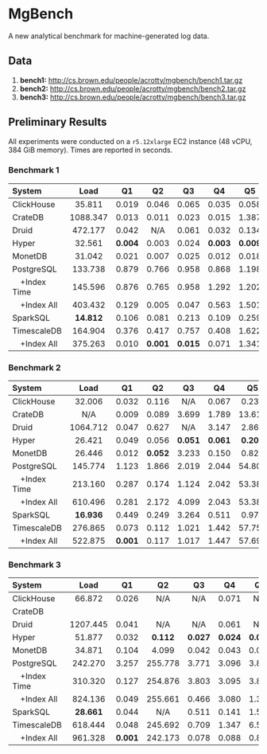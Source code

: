 # MgBench
A new analytical benchmark for machine-generated log data.

## Data

1. **bench1:** http://cs.brown.edu/people/acrotty/mgbench/bench1.tar.gz
2. **bench2:** http://cs.brown.edu/people/acrotty/mgbench/bench2.tar.gz
3. **bench3:** http://cs.brown.edu/people/acrotty/mgbench/bench3.tar.gz

## Preliminary Results

All experiments were conducted on a `r5.12xlarge` EC2 instance (48 vCPU, 384 GiB memory). Times are reported in seconds.

### Benchmark 1

| System       | Load       | Q1        | Q2        | Q3        | Q4        | Q5        | Q6        |
| :----------- | :--------: | :-------: | :-------: | :-------: | :-------: | :-------: | :-------: |
| ClickHouse   | 35.811     | 0.019     | 0.046     | 0.065     | 0.035     | 0.058     | 0.047     |
| CrateDB      | 1088.347   | 0.013     | 0.011     | 0.023     | 0.015     | 1.387     | 0.337     |
| Druid        | 472.177    | 0.042     | N/A       | 0.061     | 0.032     | 0.134     | 0.137     |
| Hyper        | 32.561     | **0.004** | 0.003     | 0.024     | **0.003** | **0.009** | **0.035** |
| MonetDB      | 31.042     | 0.021     | 0.007     | 0.025     | 0.012     | 0.018     | 0.180     |
| PostgreSQL   | 133.738    | 0.879     | 0.766     | 0.958     | 0.868     | 1.198     | 2.574     |
|  +Index Time | 145.596    | 0.876     | 0.765     | 0.958     | 1.292     | 1.202     | 2.575     |
|  +Index All  | 403.432    | 0.129     | 0.005     | 0.047     | 0.563     | 1.501     | 0.457     |
| SparkSQL     | **14.812** | 0.106     | 0.081     | 0.213     | 0.109     | 0.259     | 0.282     |
| TimescaleDB  | 164.904    | 0.376     | 0.417     | 0.757     | 0.408     | 1.622     | 3.581     |
|  +Index All  | 375.263    | 0.010     | **0.001** | **0.015** | 0.071     | 1.341     | 0.188     |

### Benchmark 2

| System       | Load       | Q1        | Q2        | Q3        | Q4        | Q5        | Q6        |
| :----------- | :--------: | :-------: | :-------: | :-------: | :-------: | :-------: | :-------: |
| ClickHouse   | 32.006     | 0.032     | 0.116     | N/A       | 0.067     | 0.238     | **0.345** |
| CrateDB      | N/A        | 0.009     | 0.089     | 3.699     | 1.789     | 13.619    | 11.282    |
| Druid        | 1064.712   | 0.047     | 0.627     | N/A       | 3.147     | 2.865     | 0.964     |
| Hyper        | 26.421     | 0.049     | 0.056     | **0.051** | **0.061** | **0.208** | 0.390     |
| MonetDB      | 26.446     | 0.012     | **0.052** | 3.233     | 0.150     | 0.828     | 2.262     |
| PostgreSQL   | 145.774    | 1.123     | 1.866     | 2.019     | 2.044     | 54.801    | 17.835    |
|  +Index Time | 213.160    | 0.287     | 0.174     | 1.124     | 2.042     | 53.386    | 17.835    |
|  +Index All  | 610.496    | 0.281     | 2.172     | 4.099     | 2.043     | 53.389    | 17.834    |
| SparkSQL     | **16.936** | 0.449     | 0.249     | 3.264     | 0.511     | 0.974     | 1.078     |
| TimescaleDB  | 276.865    | 0.073     | 0.112     | 1.021     | 1.442     | 57.758    | 17.376    |
|  +Index All  | 522.875    | **0.001** | 0.117     | 1.017     | 1.447     | 57.694    | 17.374    |

### Benchmark 3

| System       | Load       | Q1        | Q2        | Q3        | Q4        | Q5        | Q6        |
| :----------- | :--------: | :-------: | :-------: | :-------: | :-------: | :-------: | :-------: |
| ClickHouse   | 66.872     | 0.026     | N/A       | N/A       | 0.071     | N/A       | 0.994     |
| CrateDB      |  |  |  |  |  |  |  |
| Druid        | 1207.445   | 0.041     | N/A       | N/A       | 0.061     | N/A       | 7.176     |
| Hyper        | 51.877     | 0.032     | **0.112** | **0.027** | **0.024** | **0.049** | **0.197** |
| MonetDB      | 34.871     | 0.104     | 4.099     | 0.042     | 0.043     | 0.081     | 18.873    |
| PostgreSQL   | 242.270    | 3.257     | 255.778   | 3.771     | 3.096     | 3.873     | 42.745    |
|  +Index Time | 310.320    | 0.127     | 254.876   | 3.803     | 3.095     | 3.891     | 42.744    |
|  +Index All  | 824.136    | 0.049     | 255.661   | 0.466     | 3.080     | 1.301     | 45.186    |
| SparkSQL     | **28.661** | 0.044     | N/A       | 0.511     | 0.141     | 1.563     | 2.055     |
| TimescaleDB  | 618.444    | 0.048     | 245.692   | 0.709     | 1.347     | 6.522     | 13.194    |
|  +Index All  | 961.328    | **0.001** | 242.173   | 0.078     | 0.088     | 0.821     | 13.199    |
